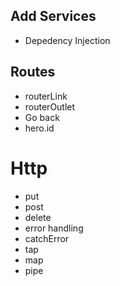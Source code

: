 ## Add Services

- Depedency Injection

## Routes

- routerLink
- routerOutlet
- Go back
- hero.id

# Http

- put
- post
- delete
- error handling
- catchError
- tap
- map
- pipe